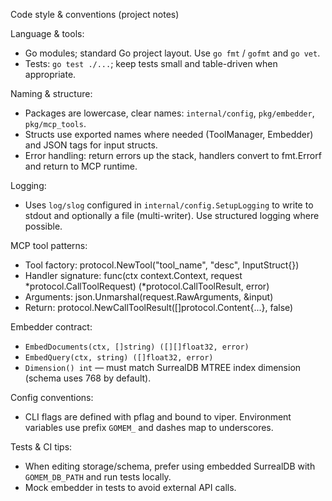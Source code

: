 Code style & conventions (project notes)

Language & tools:
- Go modules; standard Go project layout. Use `go fmt` / `gofmt` and `go vet`.
- Tests: `go test ./...`; keep tests small and table-driven when appropriate.

Naming & structure:
- Packages are lowercase, clear names: `internal/config`, `pkg/embedder`, `pkg/mcp_tools`.
- Structs use exported names where needed (ToolManager, Embedder) and JSON tags for input structs.
- Error handling: return errors up the stack, handlers convert to fmt.Errorf and return to MCP runtime.

Logging:
- Uses `log/slog` configured in `internal/config.SetupLogging` to write to stdout and optionally a file (multi-writer). Use structured logging where possible.

MCP tool patterns:
- Tool factory: protocol.NewTool("tool_name", "desc", InputStruct{})
- Handler signature: func(ctx context.Context, request *protocol.CallToolRequest) (*protocol.CallToolResult, error)
- Arguments: json.Unmarshal(request.RawArguments, &input)
- Return: protocol.NewCallToolResult([]protocol.Content{...}, false)

Embedder contract:
- `EmbedDocuments(ctx, []string) ([][]float32, error)`
- `EmbedQuery(ctx, string) ([]float32, error)`
- `Dimension() int` — must match SurrealDB MTREE index dimension (schema uses 768 by default).

Config conventions:
- CLI flags are defined with pflag and bound to viper. Environment variables use prefix `GOMEM_` and dashes map to underscores.

Tests & CI tips:
- When editing storage/schema, prefer using embedded SurrealDB with `GOMEM_DB_PATH` and run tests locally.
- Mock embedder in tests to avoid external API calls.


